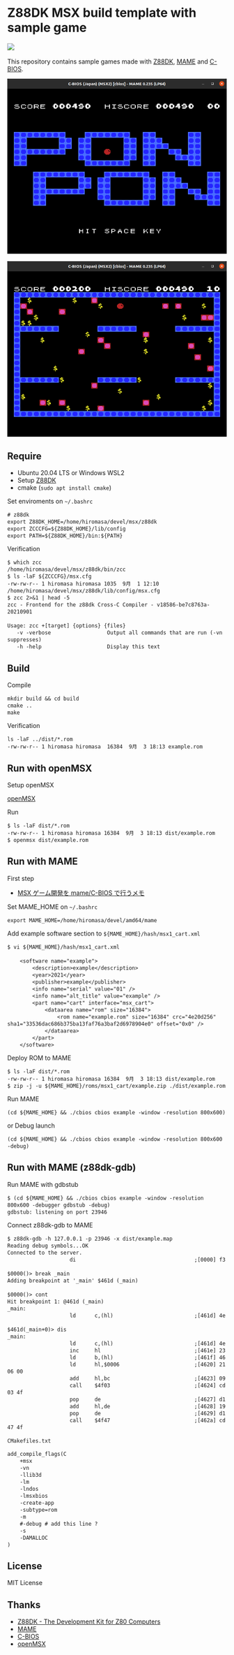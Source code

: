 # Z88DK MSX build template with sample game

![](https://github.com/h1romas4/z88dk-msx-template/workflows/Build/badge.svg)

This repository contains sample games made with [Z88DK](https://github.com/z88dk/z88dk), [MAME](https://www.mamedev.org/) and [C-BIOS](http://cbios.sourceforge.net/).

![](https://raw.githubusercontent.com/h1romas4/z88dk-msx-template/main/docs/images/ponpon-01.png)

![](https://raw.githubusercontent.com/h1romas4/z88dk-msx-template/main/docs/images/ponpon-02.png)

## Require

- Ubuntu 20.04 LTS or Windows WSL2
- Setup [Z88DK](https://github.com/z88dk/z88dk/wiki/installation#linux--unix)
- cmake (`sudo apt install cmake`)

Set enviroments on `~/.bashrc`

```
# z88dk
export Z88DK_HOME=/home/hiromasa/devel/msx/z88dk
export ZCCCFG=${Z88DK_HOME}/lib/config
export PATH=${Z88DK_HOME}/bin:${PATH}
```

Verification

```
$ which zcc
/home/hiromasa/devel/msx/z88dk/bin/zcc
$ ls -laF ${ZCCCFG}/msx.cfg
-rw-rw-r-- 1 hiromasa hiromasa 1035  9月  1 12:10 /home/hiromasa/devel/msx/z88dk/lib/config/msx.cfg
$ zcc 2>&1 | head -5
zcc - Frontend for the z88dk Cross-C Compiler - v18586-be7c8763a-20210901

Usage: zcc +[target] {options} {files}
   -v -verbose                  Output all commands that are run (-vn suppresses)
   -h -help                     Display this text
```

## Build

Compile

```
mkdir build && cd build
cmake ..
make
```

Verification

```
ls -laF ../dist/*.rom
-rw-rw-r-- 1 hiromasa hiromasa  16384  9月  3 18:13 example.rom
```

## Run with openMSX

Setup openMSX

[openMSX](https://openmsx.org/)

Run

```
$ ls -laF dist/*.rom
-rw-rw-r-- 1 hiromasa hiromasa 16384  9月  3 18:13 dist/example.rom
$ openmsx dist/example.rom
```

## Run with MAME

First step

- [MSX ゲーム開発を mame/C-BIOS で行うメモ](https://maple4estry.netlify.app/mame-msx-cbios/)

Set MAME_HOME on `~/.bashrc`

```
export MAME_HOME=/home/hiromasa/devel/amd64/mame
```

Add example software section to `${MAME_HOME}/hash/msx1_cart.xml`

```
$ vi ${MAME_HOME}/hash/msx1_cart.xml

	<software name="example">
		<description>example</description>
		<year>2021</year>
		<publisher>example</publisher>
		<info name="serial" value="01" />
		<info name="alt_title" value="example" />
		<part name="cart" interface="msx_cart">
			<dataarea name="rom" size="16384">
				<rom name="example.rom" size="16384" crc="4e20d256" sha1="33536dac686b375ba13faf76a3baf2d6978904e0" offset="0x0" />
			</dataarea>
		</part>
	</software>
```

Deploy ROM to MAME

```
$ ls -laF dist/*.rom
-rw-rw-r-- 1 hiromasa hiromasa 16384  9月  3 18:13 dist/example.rom
$ zip -j -u ${MAME_HOME}/roms/msx1_cart/example.zip ./dist/example.rom
```

Run MAME

```
(cd ${MAME_HOME} && ./cbios cbios example -window -resolution 800x600)
```

or Debug launch

```
(cd ${MAME_HOME} && ./cbios cbios example -window -resolution 800x600 -debug)
```

## Run with MAME (z88dk-gdb)

Run MAME with gdbstub

```
$ (cd ${MAME_HOME} && ./cbios cbios example -window -resolution 800x600 -debugger gdbstub -debug)
gdbstub: listening on port 23946
```

Connect z88dk-gdb to MAME

```
$ z88dk-gdb -h 127.0.0.1 -p 23946 -x dist/example.map
Reading debug symbols...OK
Connected to the server.
                    di                                      ;[0000] f3

$0000()> break _main
Adding breakpoint at '_main' $461d (_main)

$0000()> cont
Hit breakpoint 1: @461d (_main)
_main:
                    ld      c,(hl)                          ;[461d] 4e

$461d(_main+0)> dis
_main:
                    ld      c,(hl)                          ;[461d] 4e
                    inc     hl                              ;[461e] 23
                    ld      b,(hl)                          ;[461f] 46
                    ld      hl,$0006                        ;[4620] 21 06 00
                    add     hl,bc                           ;[4623] 09
                    call    $4f03                           ;[4624] cd 03 4f
                    pop     de                              ;[4627] d1
                    add     hl,de                           ;[4628] 19
                    pop     de                              ;[4629] d1
                    call    $4f47                           ;[462a] cd 47 4f
```

`CMakefiles.txt`

```
add_compile_flags(C
    +msx
    -vn
    -llib3d
    -lm
    -lndos
    -lmsxbios
    -create-app
    -subtype=rom
    -m
    #-debug # add this line ?
    -s
    -DAMALLOC
)
```

## License

MIT License

## Thanks

- [Z88DK - The Development Kit for Z80 Computers](https://github.com/z88dk/z88dk)
- [MAME](https://www.mamedev.org/)
- [C-BIOS](http://cbios.sourceforge.net/)
- [openMSX](https://openmsx.org/)
